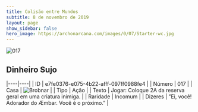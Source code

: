 ```yaml
---
title: Colisão entre Mundos
subtitle: 8 de novembro de 2019
layout: page
show_sidebar: false
hero_image: https://archonarcana.com/images/0/07/Starter-wc.jpg
---
```


![017](https://cdn.keyforgegame.com/media/card_front/pt/452_017_343GCM6487P9_pt.png)

## Dinheiro Sujo

|----|----|
| ID | e7fe0376-e075-4b22-afff-097ff0988fe4 |
| Número | 017 |
| Casa | ![Brobnar](https://archonarcana.com/images/thumb/e/e0/Brobnar.png/22px-Brobnar.png "Brobnar") |
| Tipo | Ação |
| Texto | Jogar: Coloque 2A da reserva geral  em uma criatura inimiga. |
| Raridade | Incomum |
| Dizeres | ”Ei, você! Adorador do Æmbar. Você é o próximo.” |